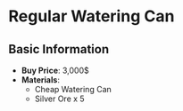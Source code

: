 # Regular Watering Can

## Basic Information

- **Buy Price**: 3,000$
- **Materials**:
  - Cheap Watering Can
  - Silver Ore x 5